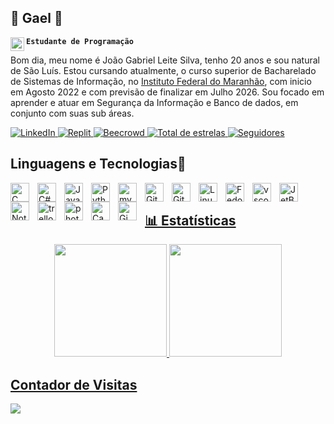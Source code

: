 ## 🦂 Gael 🦂
<a href="https://open.spotify.com/user/p91gairqjwa601tpgs71ygpud?si=6433b9f5744a40c3">
  <img align="left" alt="22px" width="22px" src="https://www.freepnglogos.com/uploads/spotify-logo-png/spotify-photo-of-logo-16.png"/>
</a>

**`Estudante de Programação`**

Bom dia, meu nome é João Gabriel Leite Silva, tenho 20 anos e sou natural de São Luís. Estou cursando atualmente, o curso superior de Bacharelado de Sistemas de Informação, no [Instituto Federal do Maranhão](https://portal.ifma.edu.br/inicio/), com inicio em Agosto 2022 e com previsão de finalizar em Julho 2026. Sou focado em aprender e atuar em Segurança da Informação e Banco de dados, em conjunto com suas sub áreas.

<p align="left">
    <!-- Badge do LinkedIn -->
    <a href="https://www.linkedin.com/in/jo%C3%A3o-gabriel-leite-silva-332602276/">
        <img 
            alt="LinkedIn" 
            title="Acesso ao meu Linkedin" 
            src="https://custom-icon-badges.demolab.com/badge/-LinkedIn-4169e1?logo=person-add&logoColor=white&style=for-the-badge&labelColor=2E3440"
        />
    </a>
    <!-- Badge do Replit -->
    <a href="https://replit.com/@GabrielLeite28">
        <img 
            alt="Replit" 
            title="Acesso ao meu Replit" 
            src="https://img.shields.io/badge/-Replit-FF7F50?logo=replit&logoColor=white&style=for-the-badge&labelColor=2E3440"
        />
    </a>
    <!-- Badge do Beecrowd-->
    <a href="https://judge.beecrowd.com/pt/profile/797056">
        <img 
            alt="Beecrowd" 
            title="Acesso ao meu Beecrowd" 
            src="https://img.shields.io/badge/-Beecrowd-993399?logo=c&logoColor=white&style=for-the-badge&labelColor=2E3440"
        />
    </a>
    <!-- Badge das Estrelas do Github-->
    <a href="https://github.com/Gaeleite?tab=repositories&sort=stargazers">
        <img 
            alt="Total de estrelas" 
            title="Total de estrelas GitHub" 
            src="https://custom-icon-badges.demolab.com/github/stars/gaeleite?color=55960c&style=for-the-badge&labelColor=488207&logo=star&label=estrelas"
        />
    </a>
    <!-- Badge dos seguidores do Github-->
    <a href="https://github.com/Gaeleite?tab=followers">
        <img 
            alt="Seguidores" 
            title="Me siga no GitHub" 
            src="https://custom-icon-badges.demolab.com/github/followers/Gaeleite?color=d22e2e&labelColor=a82424&style=for-the-badge&logo=github&label=Seguidores&logoColor=white"
        />
    </a>

## Linguagens e Tecnologias🤖
<a href="https://embarcados.com.br/linguagem-c-guia-completo/"> 
<img  
    align="left" 
    alt="C"
    title="C" 
    width="30px" 
    style="padding-right: 10px;" 
    src="https://cdn.jsdelivr.net/gh/devicons/devicon@latest/icons/c/c-original.svg"
  />
  <a href="https://www.alura.com.br/artigos/csharp-linguagem-programacao-dotnet?srsltid=AfmBOopNc0sWE_bCJkMRVvq05X-1HL0opoM1SZdfEjDvyv78D7xOwSL7">
  <img 
    align="left" 
    alt="C#"
    title="C#" 
    width="30px" 
    style="padding-right: 10px;" 
    src="https://cdn.jsdelivr.net/gh/devicons/devicon@latest/icons/csharp/csharp-original.svg"
/>
  <a href="https://www.java.com/pt-BR/download/help/whatis_java.html">
<img
    align="left" 
    alt="Java"
    title="Java" 
    width="30px"
    style="padding-right: 10px;" 
    src="https://cdn.jsdelivr.net/gh/devicons/devicon@latest/icons/java/java-original.svg" 
/>
    <a href="https://aws.amazon.com/pt/what-is/python/#:~:text=O%20Python%20%C3%A9%20uma%20linguagem,executada%20em%20muitas%20plataformas%20diferentes.">
<img 
    align="left" 
    alt="Python"
    title="Python"
    width="30px"
    style="padding-right: 10px;" 
    src="https://cdn.jsdelivr.net/gh/devicons/devicon@latest/icons/python/python-original.svg" 
/>
  <a href="https://www.hostinger.com.br/tutoriais/o-que-e-mysql">
<img 
    align="left" 
    alt="mysql"
    title="mysql" 
    width="30px"
    style="padding-right: 10px;" 
    src="https://cdn.jsdelivr.net/gh/devicons/devicon@latest/icons/mysql/mysql-plain-wordmark.svg" 
/>
  <a href=" https://www.atlassian.com/br/git/tutorials/what-is-git">
<img 
    align="left" 
    alt="Git"
    title="Git" 
    width="30px" 
    style="padding-right: 10px;" 
    src="https://cdn.jsdelivr.net/gh/devicons/devicon@latest/icons/git/git-original.svg" 
/>
<a href="https://blog.somostera.com/data-science/o-que-e-github">
<img 
    align="left" 
    alt="Github"
    title="Github" 
    width="30px"
    style="padding-right: 10px;" 
   src="https://cdn.jsdelivr.net/gh/devicons/devicon@latest/icons/github/github-original-wordmark.svg"
   />
  <a href="https://www.redhat.com/pt-br/topics/linux/what-is-linux">
<img 
    align="left" 
    alt="Linux"
    title="Linux" 
    width="30px"
    style="padding-right: 10px;" 
    src="https://cdn.jsdelivr.net/gh/devicons/devicon@latest/icons/linux/linux-original.svg" 
/>
    <a href="https://www.controle.net/faq/o-que-e-fedora-linux-e-quais-sao-suas-aplicacoes">
<img 
    align="left" 
    alt="Fedora"
    title="Fedora" 
    width="30px" 
    style="padding-right: 10px;" 
    src="https://cdn.jsdelivr.net/gh/devicons/devicon@latest/icons/fedora/fedora-original.svg"
/>
      <a href="https://code.visualstudio.com/">
<img 
    align="left" 
    alt="vscode"
    title="vscode" 
    width="30px"
    style="padding-right: 10px;" 
    src="https://cdn.jsdelivr.net/gh/devicons/devicon@latest/icons/vscode/vscode-original.svg" 
/>
        <a href = "https://www.jetbrains.com/pt-br/">
<img 
    align="left" 
    alt="JetBrains"
    title="JetBrains" 
    width="30px"
    style="padding-right: 10px;" 
    src="https://cdn.jsdelivr.net/gh/devicons/devicon@latest/icons/jetbrains/jetbrains-original.svg" 
/>
          <a href = "https://www.controle.net/faq/notion-uma-plataforma-completa-de-gerenciamento-e-colaboracao-em-nuvem#:~:text=Notion%20%C3%A9%20um%20aplicativo%20de,de%20forma%20colaborativa%20e%20personaliz%C3%A1vel.">
          <img align="left" 
    alt="Notion"
    title="Notion" 
    width="30px"
    style="padding-right: 10px;" 
    src="https://cdn.jsdelivr.net/gh/devicons/devicon@latest/icons/notion/notion-original.svg" />
            <a href = "https://trello.com/pt-BR/use-cases/information-technology">
            <img align="left"
    alt="trello"
    title="trello" 
    width="30px"
    style="padding-right: 10px;" 
    src="https://cdn.jsdelivr.net/gh/devicons/devicon@latest/icons/trello/trello-original.svg" />
       <a href = "https://www.adobe.com/br/products/photoshop/landpa.html?gclid=CjwKCAiAlPu9BhAjEiwA5NDSA-hGWUL2wx_FT2fOL7NAL1Gg9W0F_9nzTHgxGy1p-do8e80BOEllNBoC4dIQAvD_BwE&sdid=29NMCFXM&mv=search&mv2=paidsearch&ef_id=CjwKCAiAlPu9BhAjEiwA5NDSA-hGWUL2wx_FT2fOL7NAL1Gg9W0F_9nzTHgxGy1p-do8e80BOEllNBoC4dIQAvD_BwE:G:s&s_kwcid=AL!3085!3!717645643664!e!!g!!photoshop!188192502!10077842982&gad_source=1">
            <img 
    align="left" 
    alt="photoshop"
    title="photoshop"
    width="30px"
    style="padding-right: 10px;" 
    src="https://cdn.jsdelivr.net/gh/devicons/devicon@latest/icons/photoshop/photoshop-original.svg" />
         <a href = "https://www.canva.com/pt_br/">
         <img 
    align="left" 
    alt="Canva"
    title="Canva" 
    width="30px" 
    style="padding-right: 10px;" 
    src="https://cdn.jsdelivr.net/gh/devicons/devicon@latest/icons/canva/canva-original.svg" 
    /> 
           <a href = "https://www.gimp.org/">
           <img align="left" 
    alt="Gimp"
    title="Gimp" 
    width="30px"
    style="padding-right: 10px;" 
    src="https://cdn.jsdelivr.net/gh/devicons/devicon@latest/icons/gimp/gimp-original.svg" />
<br/>

## 📊 Estatísticas

<div align="center">
  <a href="https://github.com/gaeleite">
  <img height="180em" src="https://github-readme-stats.vercel.app/api?username=gaeleite&show_icons=true&theme=dracula&include_all_commits=true&count_private=true"/>
  <img height="180em" src="https://github-readme-stats.vercel.app/api/top-langs/?username=gaeleite&layout=compact&langs_count=7&theme=dracula"/>
</div>
    
## Contador de Visitas
<p>
    <img src="https://profile-counter.glitch.me/gaeleite/count.svg" />
